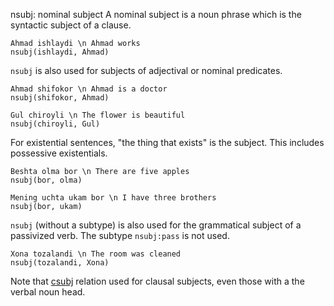 nsubj: nominal subject 
A nominal subject is a noun phrase which is the syntactic subject of a clause.
~~~ sdparse
Ahmad ishlaydi \n Ahmad works
nsubj(ishlaydi, Ahmad)
~~~
 
``nsubj`` is also used for subjects of  adjectival or nominal predicates.
 
~~~ sdparse
Ahmad shifokor \n Ahmad is a doctor
nsubj(shifokor, Ahmad)
~~~

~~~ sdparse
Gul chiroyli \n The flower is beautiful
nsubj(chiroyli, Gul)
~~~
 
For existential sentences, "the thing that exists" is the subject.
This includes possessive existentials.
~~~ sdparse
Beshta olma bor \n There are five apples
nsubj(bor, olma)
~~~

~~~ sdparse
Mening uchta ukam bor \n I have three brothers
nsubj(bor, ukam)
~~~
 
``nsubj`` (without a subtype) is also used
for the grammatical subject of a passivized verb.
The subtype ``nsubj:pass`` is not used.
~~~ sdparse
Xona tozalandi \n The room was cleaned
nsubj(tozalandi, Xona)
~~~


Note that [csubj]() relation used for clausal subjects,
even those with a the verbal noun head.

<!-- Interlanguage links updated 12 September,2023 12:19:22 Spanish Galician time -->